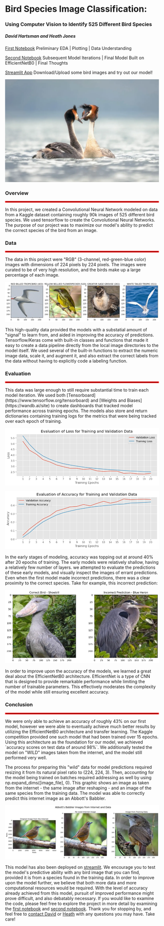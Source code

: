 # Bird Species Image Classification:
### Using Computer Vision to Identify 525 Different Bird Species
##### David Hartsman and Heath Jones
[First Notebook](https://github.com/dvdhartsman/Bird_Species_Image_Classification/edit/main/README.md#:~:text=.gitignore-,Bird_Classification_1,-.ipynb)
Preliminary EDA | Plotting | Data Understanding

[Second Notebook](https://github.com/dvdhartsman/Bird_Species_Image_Classification/edit/main/README.md#:~:text=Bird_Classification_1.ipynb-,Bird_Classification_2,-.ipynb)
Subsequent Model Iterations | Final Model Built on EfficientNetB0 | Final Thoughts

[Streamlit App](https://bird-species-image-classification-heath-and-david.streamlit.app/)
Download/Upload some bird images and try out our model!

![The majestic Puteketeke, New Zealand's "Bird of the Century"](./files/puteketeke.png)

### Overview
<hr style="border: 2px solid red">

In this project, we created a Convolutional Neural Network modeled on data from a Kaggle dataset containing roughly 90k images of 525 different bird species. We used tensorflow to create the Convolutional Neural Networks. The purpose of our project was to maximize our model's ability to predict the correct species of the bird from an image. 

### Data
<hr style="border: 2px solid red">
The data in this project were "RGB" (3-channel, red-green-blue color) images with dimensions of 224 pixels by 224 pixels. The images were curated to be of very high resolution, and the birds make up a large percentage of each image.

![Example of Birds from the Data](./files/example_birds.jpg)

This high-quality data provided the models with a substatial amount of "signal" to learn from, and aided in improving the accuracy of predictions. Tensorflow/Keras come with built-in classes and functions that made it easy to create a data pipeline directly from the local image directories to the model itself. We used several of the built-in functions to extract the numeric image data, scale it, and augment it, and also extract the correct labels from the data without having to explicitly code a labeling function. 

### Evaluation
<hr style="border: 2px solid red">
This data was large enough to still require substantial time to train each model iteration. We used both [Tensorboard](https://www.tensorflow.org/tensorboard) and [Weights and Biases](https://wandb.ai/site) to create dashboards that tracked model performance across training epochs. The models also store and return dictionaries containing training logs for the metrics that were being tracked over each epoch of training. 

![Training Metrics from the First Model](./files/model_metrics.png)

![Training Metrics from the First Model](./files/accuracy.png)

In the early stages of modeling, accuracy was topping out at around 40% after 20 epochs of training. The early models were relatively shallow, having a relatively few number of layers. we attempted to evaluate the predictions of these early models, and visually inspect the images of errant predictions. Even when the first model made incorrect predictions, there was a clear proximity to the correct species. Take for example, this incorrect prediction:

![Mis-identified Bird Species](./files/incorrect_predictions.png)

In order to improve upon the accuracy of the models, we learned a great deal about the EfficientNetB0 architecture. EfficientNet is a type of CNN that is designed to provide remarkable performance while limiting the number of trainable parameters. This effectively moderates the complexity of the model while still ensuring excellent accuracy.


### Conclusion
<hr style="border: 2px solid red">
We were only able to achieve an accuracy of roughly 43% on our first model, however we were able to eventually achieve much better results by utilizing the EfficientNetB0 architecture and transfer learning. The Kaggle competition provided one such model that had been trained over 15 epochs. Using this architecture as the foundation for our model, we achieved `accuracy scores on test data of around 98%`. We additionally tested the model on "WILD" images taken from the internet, and the model still performed very well. 

The process for preparing this "wild" data for model predictions required resizing it from its natural pixel ratio to (224, 224, 3). Then, accounting for the model being trained on batches required addressing as well by using np.expand_dims([image_file], 0). This graphic shows an image as taken from the internet - the same image after reshaping - and an image of the same species from the training data. The model was able to correctly predict this internet image as an Abbott's Babbler.

![Representative of the "Wild" Image Preparation](./files/abbotts_compare.jpg)

This model has also been deployed on [streamlit](https://bird-species-image-classification-heath-and-david.streamlit.app/). We encourage you to test the model's predictive ability with any bird image that you can find, provided it is from a species found in the training data. In order to improve upon the model further, we believe that both more data and more computational resources would be required. With the level of accuracy already achieved from this model, pursuit of improved performance might prove difficult, and also debatably necessary. If you would like to examine the code, please feel free to explore the project in more detail by examining the [first notebook](https://github.com/dvdhartsman/Bird_Species_Image_Classification/blob/main/Bird_Classification_1.ipynb) and [second notebook](https://github.com/dvdhartsman/Bird_Species_Image_Classification/blob/main/Bird_Classification_2.ipynb). Thank you for stopping by, and feel free to [contact David](https://www.linkedin.com/in/david-hartsman-data/) or [Heath](https://www.linkedin.com/in/heefjones/) with any questions you may have. Take care!
